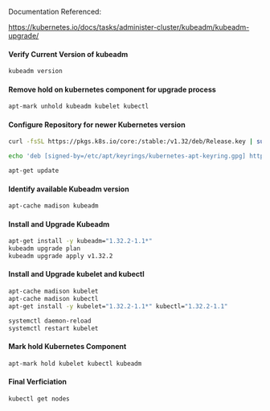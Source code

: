 Documentation Referenced:

https://kubernetes.io/docs/tasks/administer-cluster/kubeadm/kubeadm-upgrade/

#### Verify Current Version of kubeadm
```sh
kubeadm version
```
#### Remove hold on kubernetes component for upgrade process
```sh
apt-mark unhold kubeadm kubelet kubectl
```

#### Configure Repository for newer Kubernetes version
```sh
curl -fsSL https://pkgs.k8s.io/core:/stable:/v1.32/deb/Release.key | sudo gpg --dearmor -o /etc/apt/keyrings/kubernetes-apt-keyring.gpg

echo 'deb [signed-by=/etc/apt/keyrings/kubernetes-apt-keyring.gpg] https://pkgs.k8s.io/core:/stable:/v1.32/deb/ /' | sudo tee /etc/apt/sources.list.d/kubernetes.list

apt-get update
```

#### Identify available Kubeadm version
```sh
apt-cache madison kubeadm
```
#### Install and Upgrade Kubeadm
```sh
apt-get install -y kubeadm="1.32.2-1.1*"
kubeadm upgrade plan
kubeadm upgrade apply v1.32.2
```
#### Install and Upgrade kubelet and kubectl
```sh
apt-cache madison kubelet
apt-cache madison kubectl
apt-get install -y kubelet="1.32.2-1.1*" kubectl="1.32.2-1.1"

systemctl daemon-reload
systemctl restart kubelet
```

#### Mark hold Kubernetes Component
```sh
apt-mark hold kubelet kubectl kubeadm
```

#### Final Verficiation
```sh
kubectl get nodes
```




